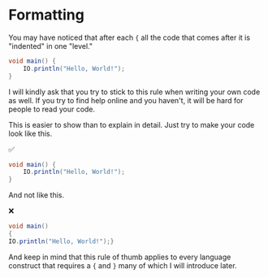 # Formatting

You may have noticed that after each `{` all the code that comes after it is "indented" in one "level."

```java
void main() {
    IO.println("Hello, World!");
}
```

I will kindly ask that you try to stick to this rule when writing your own code as well.
If you try to find help online and you haven't, it will be hard for people
to read your code.

This is easier to show than to explain in detail. Just try to make your code look like this.

✅

```java
void main() {
    IO.println("Hello, World!");
}
```

And not like this.

❌

```java
void main()
{
IO.println("Hello, World!");}
```

And keep in mind that this rule of thumb applies to every language construct that requires a `{` and `}` many of which I will introduce later.

